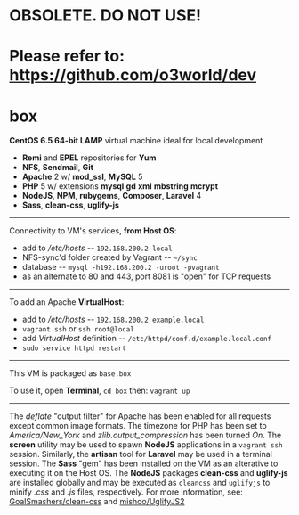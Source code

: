 OBSOLETE. DO NOT USE!
===

**Please refer to:**
https://github.com/o3world/dev
====

box
====

**CentOS 6.5 64-bit LAMP** virtual machine ideal for local development

* **Remi** and **EPEL** repositories for **Yum**
* **NFS**, **Sendmail**, **Git**
* **Apache** 2 w/ **mod_ssl**, **MySQL** 5
* **PHP** 5 w/ extensions **mysql** **gd** **xml** **mbstring** **mcrypt**
* **NodeJS**, **NPM**, **rubygems**, **Composer**, **Laravel** 4
* **Sass**, **clean-css**, **uglify-js**

----
Connectivity to VM's services, **from Host OS**:

* add to */etc/hosts* -- `192.168.200.2 local`
* NFS-sync'd folder created by Vagrant -- `~/sync`
* database -- `mysql -h192.168.200.2 -uroot -pvagrant`
* as an alternate to 80 and 443, port 8081 is "open" for TCP requests

----
To add an Apache **VirtualHost**:

* add to */etc/hosts* -- `192.168.200.2 example.local`
* `vagrant ssh` or `ssh root@local`
* add *VirtualHost* definition -- `/etc/httpd/conf.d/example.local.conf`
* `sudo service httpd restart`

----
This VM is packaged as `base.box`

To use it, open **Terminal**, `cd box` then: `vagrant up`

----
The *deflate* "output filter" for Apache has been enabled for all requests except common image formats.
The timezone for PHP has been set to *America/New_York* and *zlib.output_compression* has been turned *On*.
The **screen** utility may be used to spawn **NodeJS** applications in a `vagrant ssh` session.
Similarly, the **artisan** tool for **Laravel** may be used in a terminal session.
The **Sass** "gem" has been installed on the VM as an alterative to executing it on the Host OS.
The **NodeJS** packages **clean-css** and **uglify-js** are installed globally
and may be executed as `cleancss` and `uglifyjs` to minify *.css* and *.js* files, respectively.
For more information, see:
[GoalSmashers/clean-css](https://github.com/GoalSmashers/clean-css)
and [mishoo/UglifyJS2](https://github.com/mishoo/UglifyJS2)
